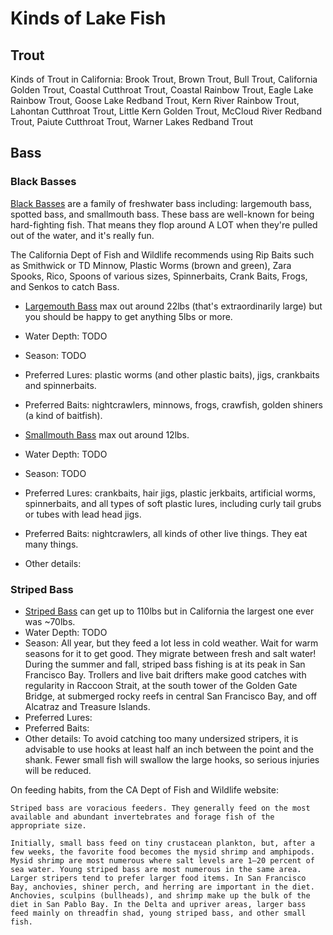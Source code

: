 # Kinds of Lake Fish

## Trout

Kinds of Trout in California: Brook Trout, Brown Trout, Bull Trout, California Golden Trout, Coastal Cutthroat Trout, Coastal Rainbow Trout, Eagle Lake Rainbow Trout, Goose Lake Redband Trout, Kern River Rainbow Trout, Lahontan Cutthroat Trout, Little Kern Golden Trout, McCloud River Redband Trout, Paiute Cutthroat Trout, Warner Lakes Redband Trout

## Bass

### Black Basses

[Black Basses](https://en.wikipedia.org/wiki/Micropterus) are a family of freshwater bass including: largemouth bass, spotted bass, and smallmouth bass. These bass are well-known for being hard-fighting fish. That means they flop around A LOT when they're pulled out of the water, and it's really fun.

The California Dept of Fish and Wildlife recommends using Rip Baits such as Smithwick or TD Minnow, Plastic Worms (brown and green), Zara Spooks, Rico, Spoons of various sizes, Spinnerbaits, Crank Baits, Frogs, and Senkos to catch Bass.

* [Largemouth Bass](https://en.wikipedia.org/wiki/Largemouth_bass) max out around 22lbs (that's extraordinarily large) but you should be happy to get anything 5lbs or more.
* Water Depth: TODO
* Season: TODO
* Preferred Lures: plastic worms (and other plastic baits), jigs, crankbaits and spinnerbaits.
* Preferred Baits: nightcrawlers, minnows, frogs, crawfish, golden shiners (a kind of baitfish).


* [Smallmouth Bass](https://en.wikipedia.org/wiki/Smallmouth_bass) max out around 12lbs.
* Water Depth: TODO
* Season: TODO
* Preferred Lures: crankbaits, hair jigs, plastic jerkbaits, artificial worms, spinnerbaits, and all types of soft plastic lures, including curly tail grubs or tubes with lead head jigs.
* Preferred Baits: nightcrawlers, all kinds of other live things. They eat many things.
* Other details: 

### Striped Bass

* [Striped Bass](https://www.wildlife.ca.gov/Fishing/Inland/Striped-Bass) can get up to 110lbs but in California the largest one ever was ~70lbs.
* Water Depth: TODO
* Season: All year, but they feed a lot less in cold weather. Wait for warm seasons for it to get good. They migrate between fresh and salt water! During the summer and fall, striped bass fishing is at its peak in San Francisco Bay. Trollers and live bait drifters make good catches with regularity in Raccoon Strait, at the south tower of the Golden Gate Bridge, at submerged rocky reefs in central San Francisco Bay, and off Alcatraz and Treasure Islands.
* Preferred Lures: 
* Preferred Baits: 
* Other details: To avoid catching too many undersized stripers, it is advisable to use hooks at least half an inch between the point and the shank. Fewer small fish will swallow the large hooks, so serious injuries will be reduced.

On feeding habits, from the CA Dept of Fish and Wildlife website:

~~~
Striped bass are voracious feeders. They generally feed on the most available and abundant invertebrates and forage fish of the appropriate size.

Initially, small bass feed on tiny crustacean plankton, but, after a few weeks, the favorite food becomes the mysid shrimp and amphipods. Mysid shrimp are most numerous where salt levels are 1–20 percent of sea water. Young striped bass are most numerous in the same area. Larger stripers tend to prefer larger food items. In San Francisco Bay, anchovies, shiner perch, and herring are important in the diet. Anchovies, sculpins (bullheads), and shrimp make up the bulk of the diet in San Pablo Bay. In the Delta and upriver areas, larger bass feed mainly on threadfin shad, young striped bass, and other small fish.
~~~
